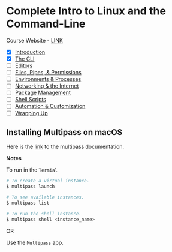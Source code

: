 # Complete Intro to Linux and the Command-Line

Course Website - [LINK](https://btholt.github.io/complete-intro-to-linux-and-the-cli/)

- [X] [Introduction](https://frontendmasters.com/courses/linux-command-line/introduction/)
- [X] [The CLI]()
- [ ] [Editors]()
- [ ] [Files, Pipes, & Permissions]()
- [ ] [Environments & Processes]()
- [ ] [Networking & the Internet]()
- [ ] [Package Management]()
- [ ] [Shell Scripts]()
- [ ] [Automation & Customization]()
- [ ] [Wrapping Up]()

## Installing Multipass on macOS

Here is the [link](https://multipass.run/docs/installing-on-macos) to the multipass documentation.

**Notes**

To run in the `Termial`
```bash
# To create a virtual instance.
$ multipass launch

# To see available instances.
$ multipass list

# To run the shell instance.
$ multipass shell <instance_name>
```

OR

 Use the `Multipass` app.